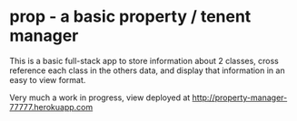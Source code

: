 # prop - a basic property / tenent manager

This is a basic full-stack app to store information about 2 classes, cross reference each class in the others data, and display that information in an easy to view format.

Very much a work in progress, view deployed at  http://property-manager-77777.herokuapp.com
